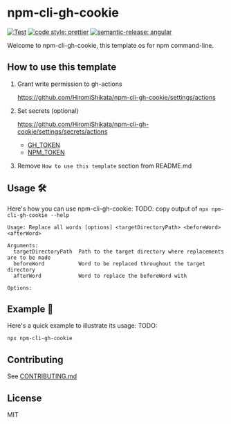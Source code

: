 # npm-cli-gh-cookie

[![Test](https://github.com/HiromiShikata/npm-cli-gh-cookie/actions/workflows/test.yml/badge.svg)](https://github.com/HiromiShikata/npm-cli-gh-cookie/actions/workflows/test.yml)
[![code style: prettier](https://img.shields.io/badge/code_style-prettier-ff69b4.svg?style=flat-square)](https://github.com/prettier/prettier)
[![semantic-release: angular](https://img.shields.io/badge/semantic--release-angular-e10079?logo=semantic-release)](https://github.com/semantic-release/semantic-release)

Welcome to npm-cli-gh-cookie, this template os for npm command-line.

## How to use this template

1. Grant write permission to gh-actions

   https://github.com/HiromiShikata/npm-cli-gh-cookie/settings/actions

1. Set secrets (optional)

   https://github.com/HiromiShikata/npm-cli-gh-cookie/settings/secrets/actions

   - [GH_TOKEN](https://github.com/settings/tokens)
   - [NPM_TOKEN](https://www.npmjs.com/settings/hiromi/tokens)

1. Remove `How to use this template` section from README.md

## Usage 🛠️

Here's how you can use npm-cli-gh-cookie:
TODO: copy output of `npx npm-cli-gh-cookie --help`

```
Usage: Replace all words [options] <targetDirectoryPath> <beforeWord> <afterWord>

Arguments:
  targetDirectoryPath  Path to the target directory where replacements are to be made
  beforeWord           Word to be replaced throughout the target directory
  afterWord            Word to replace the beforeWord with

Options:

```

## Example 📖

Here's a quick example to illustrate its usage:
TODO:

```
npx npm-cli-gh-cookie
```

## Contributing

See [CONTRIBUTING.md](./CONTRIBUTING.md)

## License

MIT

